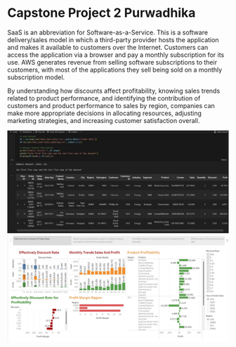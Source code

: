 # Capstone Project 2 Purwadhika

SaaS is an abbreviation for Software-as-a-Service. This is a software delivery/sales model in which a third-party provider hosts the application and makes it available to customers over the Internet. Customers can access the application via a browser and pay a monthly subscription for its use. AWS generates revenue from selling software subscriptions to their customers, with most of the applications they sell being sold on a monthly subscription model.

By understanding how discounts affect profitability, knowing sales trends related to product performance, and identifying the contribution of customers and product performance to sales by region, companies can make more appropriate decisions in allocating resources, adjusting marketing strategies, and increasing customer satisfaction overall. 

![Img 1](screenshot/ss1.jpg)
![Img 2](screenshot/ss2.jpg)

